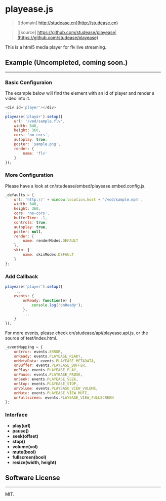 # playease.js

> [[domain] http://studease.cn](http://studease.cn)

> [[source] https://github.com/studease/playease](https://github.com/studease/playease)

This is a html5 media player for flv live streaming.


## Example (Uncompleted, coming soon.)
----------

### Basic Configuraion

The example below will find the element with an id of player and render a video into it.

```js
<div id='player'></div>
...
playease('player').setup({
	url: '/vod/sample.flv',
	width: 640,
	height: 360,
	cors: 'no-cors',
	autoplay: true,
	poster: 'sample.png',
	render: {
		name: 'flv'
	}
});
```

### More Configuration

Please have a look at cn/studease/embed/playease.embed.config.js.

```js
_defaults = {
	url: 'http://' + window.location.host + '/vod/sample.mp4',
	width: 640,
	height: 360,
	cors: 'no-cors',
	bufferTime: .1,
	controls: true,
	autoplay: true,
	poster: null,
	render: {
		name: renderModes.DEFAULT
	},
	skin: {
		name: skinModes.DEFAULT
	}
};
```

### Add Callback

```js
playease('player').setup({
	...
	events: {
		onReady: function(e) {
			console.log('onReady');
		},
		...
	}
});
```

For more events, please check cn/studease/api/playease.api.js, or the source of test/index.html.

```js
_eventMapping = {
	onError: events.ERROR,
	onReady: events.PLAYEASE_READY,
	onMetaData: events.PLAYEASE_METADATA,
	onBuffer: events.PLAYEASE_BUFFER,
	onPlay: events.PLAYEASE_PLAY,
	onPause: events.PLAYEASE_PAUSE,
	onSeek: events.PLAYEASE_SEEK,
	onStop: events.PLAYEASE_STOP,
	onVolume: events.PLAYEASE_VIEW_VOLUME,
	onMute: events.PLAYEASE_VIEW_MUTE,
	onFullscreen: events.PLAYEASE_VIEW_FULLSCREEN
};
```

### Interface

* **play(url)**
* **pause()**
* **seek(offset)**
* **stop()**
* **volume(vol)**
* **mute(bool)**
* **fullscreen(bool)**
* **resize(width, height)**


## Software License
-------------------

MIT.

